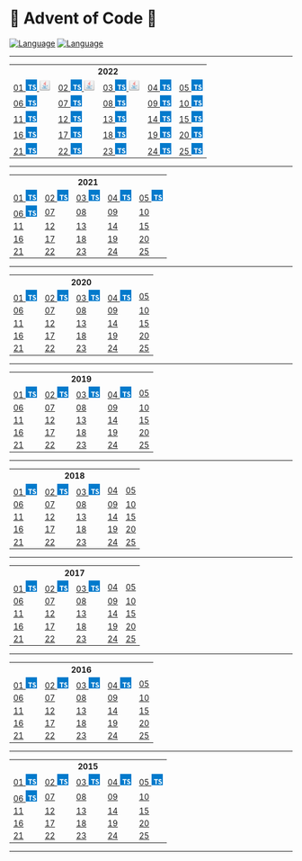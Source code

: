 # 🎄 Advent of Code 🎄
[![Language](https://badgen.net/static/Language/TypeScript/blue)](#typescript)
[![Language](https://badgen.net/static/Language/Java/orange)](#java)

<hr>

<table>
<tr>
<th colspan="10" style="text-align:center">2022</th>
</tr>
<tr>
<td>
<a href="https://github.com/marcelnoehre/advent-of-code/tree/master/year2022/day01">01
<img height=20 src="assets/typescript.svg">
<img height=20 src="assets/java.svg"></a>
</td>
<td>
<a href="https://github.com/marcelnoehre/advent-of-code/tree/master/year2022/day02">02
<img height=20 src="assets/typescript.svg">
<img height=20 src="assets/java.svg"></a>
</td>
<td>
<a href="https://github.com/marcelnoehre/advent-of-code/tree/master/year2022/day03">03
<img height=20 src="assets/typescript.svg">
<img height=20 src="assets/java.svg"></a>
</td>
<td>
<a href="https://github.com/marcelnoehre/advent-of-code/tree/master/year2022/day04">04
<img height=20 src="assets/typescript.svg"></a>
</td>
<td>
<a href="https://github.com/marcelnoehre/advent-of-code/tree/master/year2022/day05">05
<img height=20 src="assets/typescript.svg"></a>
</td>
</tr>
<tr>
<td>
<a href="https://github.com/marcelnoehre/advent-of-code/tree/master/year2022/day06">06
<img height=20 src="assets/typescript.svg"></a>
</td>
<td>
<a href="https://github.com/marcelnoehre/advent-of-code/tree/master/year2022/day07">07
<img height=20 src="assets/typescript.svg"></a>
</td>
<td>
<a href="https://github.com/marcelnoehre/advent-of-code/tree/master/year2022/day08">08
<img height=20 src="assets/typescript.svg"></a>
</td>
<td>
<a href="https://github.com/marcelnoehre/advent-of-code/tree/master/year2022/day09">09
<img height=20 src="assets/typescript.svg"></a>
</td>
<td>
<a href="https://github.com/marcelnoehre/advent-of-code/tree/master/year2022/day10">10
<img height=20 src="assets/typescript.svg"></a>
</td>
</tr>
<tr>
<td>
<a href="https://github.com/marcelnoehre/advent-of-code/tree/master/year2022/day11">11
<img height=20 src="assets/typescript.svg"></a>
</td>
<td>
<a href="https://github.com/marcelnoehre/advent-of-code/tree/master/year2022/day12">12
<img height=20 src="assets/typescript.svg"></a>
</td>
<td>
<a href="https://github.com/marcelnoehre/advent-of-code/tree/master/year2022/day13">13
<img height=20 src="assets/typescript.svg"></a>
</td>
<td>
<a href="https://github.com/marcelnoehre/advent-of-code/tree/master/year2022/day14">14
<img height=20 src="assets/typescript.svg"></a>
</td>
<td>
<a href="https://github.com/marcelnoehre/advent-of-code/tree/master/year2022/day15">15
<img height=20 src="assets/typescript.svg"></a>
</td>
</tr>
<tr>
<td>
<a href="https://github.com/marcelnoehre/advent-of-code/tree/master/year2022/day16">16
<img height=20 src="assets/typescript.svg"></a>
</td>
<td>
<a href="https://github.com/marcelnoehre/advent-of-code/tree/master/year2022/day17">17
<img height=20 src="assets/typescript.svg"></a>
</td>
<td>
<a href="https://github.com/marcelnoehre/advent-of-code/tree/master/year2022/day18">18
<img height=20 src="assets/typescript.svg"></a>
</td>
<td>
<a href="https://github.com/marcelnoehre/advent-of-code/tree/master/year2022/day19">19
<img height=20 src="assets/typescript.svg"></a>
</td>
<td>
<a href="https://github.com/marcelnoehre/advent-of-code/tree/master/year2022/day20">20
<img height=20 src="assets/typescript.svg"></a>
</td>
</tr>
<tr>
<td>
<a href="https://github.com/marcelnoehre/advent-of-code/tree/master/year2022/day21">21
<img height=20 src="assets/typescript.svg"></a>
</td>
<td>
<a href="https://github.com/marcelnoehre/advent-of-code/tree/master/year2022/day22">22
<img height=20 src="assets/typescript.svg"></a>
</td>
<td>
<a href="https://github.com/marcelnoehre/advent-of-code/tree/master/year2022/day23">23
<img height=20 src="assets/typescript.svg"></a>
</td>
<td>
<a href="https://github.com/marcelnoehre/advent-of-code/tree/master/year2022/day24">24
<img height=20 src="assets/typescript.svg"></a>
</td>
<td>
<a href="https://github.com/marcelnoehre/advent-of-code/tree/master/year2022/day25">25
<img height=20 src="assets/typescript.svg"></a>
</td>
</tr>
</table>

<hr>

<table>
<tr>
<th colspan="10" style="text-align:center">2021</th>
</tr>
<tr>
<td>
<a href="https://github.com/marcelnoehre/advent-of-code/tree/master/year2021/day01">01
<img height=20 src="assets/typescript.svg"></a>
</td>
<td>
<a href="https://github.com/marcelnoehre/advent-of-code/tree/master/year2021/day02">02
<img height=20 src="assets/typescript.svg"></a>
</td>
<td>
<a href="https://github.com/marcelnoehre/advent-of-code/tree/master/year2021/day03">03
<img height=20 src="assets/typescript.svg"></a>
</td>
<td>
<a href="https://github.com/marcelnoehre/advent-of-code/tree/master/year2021/day04">04
<img height=20 src="assets/typescript.svg"></a>
</td>
<td>
<a href="https://github.com/marcelnoehre/advent-of-code/tree/master/year2021/day05">05
<img height=20 src="assets/typescript.svg"></a>
</td>
</tr>
<tr>
<td>
<a href="https://github.com/marcelnoehre/advent-of-code/tree/master/year2021/day06">06
<img height=20 src="assets/typescript.svg"></a>
</td>
<td>
<a href="https://github.com/marcelnoehre/advent-of-code">07</a>
</td>
<td>
<a href="https://github.com/marcelnoehre/advent-of-code">08</a>
</td>
<td>
<a href="https://github.com/marcelnoehre/advent-of-code">09</a>
</td>
<td>
<a href="https://github.com/marcelnoehre/advent-of-code">10</a>
</td>
</tr>
<tr>
<td>
<a href="https://github.com/marcelnoehre/advent-of-code">11</a>
</td>
<td>
<a href="https://github.com/marcelnoehre/advent-of-code">12</a>
</td>
<td>
<a href="https://github.com/marcelnoehre/advent-of-code">13</a>
</td>
<td>
<a href="https://github.com/marcelnoehre/advent-of-code">14</a>
</td>
<td>
<a href="https://github.com/marcelnoehre/advent-of-code">15</a>
</td>
</tr>
<tr>
<td>
<a href="https://github.com/marcelnoehre/advent-of-code">16</a>
</td>
<td>
<a href="https://github.com/marcelnoehre/advent-of-code">17</a>
</td>
<td>
<a href="https://github.com/marcelnoehre/advent-of-code">18</a>
</td>
<td>
<a href="https://github.com/marcelnoehre/advent-of-code">19</a>
</td>
<td>
<a href="https://github.com/marcelnoehre/advent-of-code">20</a>
</td>
</tr>
<tr>
<td>
<a href="https://github.com/marcelnoehre/advent-of-code">21</a>
</td>
<td>
<a href="https://github.com/marcelnoehre/advent-of-code">22</a>
</td>
<td>
<a href="https://github.com/marcelnoehre/advent-of-code">23</a>
</td>
<td>
<a href="https://github.com/marcelnoehre/advent-of-code">24</a>
</td>
<td>
<a href="https://github.com/marcelnoehre/advent-of-code">25</a>
</td>
</tr>
</table>

<hr>

<table>
<tr>
<th colspan="10" style="text-align:center">2020</th>
</tr>
<tr>
<td>
<a href="https://github.com/marcelnoehre/advent-of-code/tree/master/year2020/day01">01
<img height=20 src="assets/typescript.svg"></a>
</td>
<td>
<a href="https://github.com/marcelnoehre/advent-of-code/tree/master/year2020/day02">02
<img height=20 src="assets/typescript.svg"></a>
</td>
<td>
<a href="https://github.com/marcelnoehre/advent-of-code/tree/master/year2020/day03">03
<img height=20 src="assets/typescript.svg"></a>
</td>
<td>
<a href="https://github.com/marcelnoehre/advent-of-code/tree/master/year2020/day04">04
<img height=20 src="assets/typescript.svg"></a>
</td>
<td>
<a href="https://github.com/marcelnoehre/advent-of-code">05</a>
</td>
</tr>
<tr>
<td>
<a href="https://github.com/marcelnoehre/advent-of-code">06</a>
</td>
<td>
<a href="https://github.com/marcelnoehre/advent-of-code">07</a>
</td>
<td>
<a href="https://github.com/marcelnoehre/advent-of-code">08</a>
</td>
<td>
<a href="https://github.com/marcelnoehre/advent-of-code">09</a>
</td>
<td>
<a href="https://github.com/marcelnoehre/advent-of-code">10</a>
</td>
</tr>
<tr>
<td>
<a href="https://github.com/marcelnoehre/advent-of-code">11</a>
</td>
<td>
<a href="https://github.com/marcelnoehre/advent-of-code">12</a>
</td>
<td>
<a href="https://github.com/marcelnoehre/advent-of-code">13</a>
</td>
<td>
<a href="https://github.com/marcelnoehre/advent-of-code">14</a>
</td>
<td>
<a href="https://github.com/marcelnoehre/advent-of-code">15</a>
</td>
</tr>
<tr>
<td>
<a href="https://github.com/marcelnoehre/advent-of-code">16</a>
</td>
<td>
<a href="https://github.com/marcelnoehre/advent-of-code">17</a>
</td>
<td>
<a href="https://github.com/marcelnoehre/advent-of-code">18</a>
</td>
<td>
<a href="https://github.com/marcelnoehre/advent-of-code">19</a>
</td>
<td>
<a href="https://github.com/marcelnoehre/advent-of-code">20</a>
</td>
</tr>
<tr>
<td>
<a href="https://github.com/marcelnoehre/advent-of-code">21</a>
</td>
<td>
<a href="https://github.com/marcelnoehre/advent-of-code">22</a>
</td>
<td>
<a href="https://github.com/marcelnoehre/advent-of-code">23</a>
</td>
<td>
<a href="https://github.com/marcelnoehre/advent-of-code">24</a>
</td>
<td>
<a href="https://github.com/marcelnoehre/advent-of-code">25</a>
</td>
</tr>
</table>

<hr>

<table>
<tr>
<th colspan="10" style="text-align:center">2019</th>
</tr>
<tr>
<td>
<a href="https://github.com/marcelnoehre/advent-of-code/tree/master/year2019/day01">01
<img height=20 src="assets/typescript.svg"></a>
</td>
<td>
<a href="https://github.com/marcelnoehre/advent-of-code/tree/master/year2019/day02">02
<img height=20 src="assets/typescript.svg"></a>
</td>
<td>
<a href="https://github.com/marcelnoehre/advent-of-code/tree/master/year2019/day03">03
<img height=20 src="assets/typescript.svg"></a>
</td>
<td>
<a href="https://github.com/marcelnoehre/advent-of-code/tree/master/year2019/day04">04
<img height=20 src="assets/typescript.svg"></a>
</td>
<td>
<a href="https://github.com/marcelnoehre/advent-of-code">05</a>
</td>
</tr>
<tr>
<td>
<a href="https://github.com/marcelnoehre/advent-of-code">06</a>
</td>
<td>
<a href="https://github.com/marcelnoehre/advent-of-code">07</a>
</td>
<td>
<a href="https://github.com/marcelnoehre/advent-of-code">08</a>
</td>
<td>
<a href="https://github.com/marcelnoehre/advent-of-code">09</a>
</td>
<td>
<a href="https://github.com/marcelnoehre/advent-of-code">10</a>
</td>
</tr>
<tr>
<td>
<a href="https://github.com/marcelnoehre/advent-of-code">11</a>
</td>
<td>
<a href="https://github.com/marcelnoehre/advent-of-code">12</a>
</td>
<td>
<a href="https://github.com/marcelnoehre/advent-of-code">13</a>
</td>
<td>
<a href="https://github.com/marcelnoehre/advent-of-code">14</a>
</td>
<td>
<a href="https://github.com/marcelnoehre/advent-of-code">15</a>
</td>
</tr>
<tr>
<td>
<a href="https://github.com/marcelnoehre/advent-of-code">16</a>
</td>
<td>
<a href="https://github.com/marcelnoehre/advent-of-code">17</a>
</td>
<td>
<a href="https://github.com/marcelnoehre/advent-of-code">18</a>
</td>
<td>
<a href="https://github.com/marcelnoehre/advent-of-code">19</a>
</td>
<td>
<a href="https://github.com/marcelnoehre/advent-of-code">20</a>
</td>
</tr>
<tr>
<td>
<a href="https://github.com/marcelnoehre/advent-of-code">21</a>
</td>
<td>
<a href="https://github.com/marcelnoehre/advent-of-code">22</a>
</td>
<td>
<a href="https://github.com/marcelnoehre/advent-of-code">23</a>
</td>
<td>
<a href="https://github.com/marcelnoehre/advent-of-code">24</a>
</td>
<td>
<a href="https://github.com/marcelnoehre/advent-of-code">25</a>
</td>
</tr>
</table>

<hr>

<table>
<tr>
<th colspan="10" style="text-align:center">2018</th>
</tr>
<tr>
<td>
<a href="https://github.com/marcelnoehre/advent-of-code/tree/master/year2018/day01">01
<img height=20 src="assets/typescript.svg"></a>
</td>
<td>
<a href="https://github.com/marcelnoehre/advent-of-code/tree/master/year2018/day02">02
<img height=20 src="assets/typescript.svg"></a>
</td>
<td>
<a href="https://github.com/marcelnoehre/advent-of-code/tree/master/year2018/day03">03
<img height=20 src="assets/typescript.svg"></a>
</td>
<td>
<a href="https://github.com/marcelnoehre/advent-of-code">04</a>
</td>
<td>
<a href="https://github.com/marcelnoehre/advent-of-code">05</a>
</td>
</tr>
<tr>
<td>
<a href="https://github.com/marcelnoehre/advent-of-code">06</a>
</td>
<td>
<a href="https://github.com/marcelnoehre/advent-of-code">07</a>
</td>
<td>
<a href="https://github.com/marcelnoehre/advent-of-code">08</a>
</td>
<td>
<a href="https://github.com/marcelnoehre/advent-of-code">09</a>
</td>
<td>
<a href="https://github.com/marcelnoehre/advent-of-code">10</a>
</td>
</tr>
<tr>
<td>
<a href="https://github.com/marcelnoehre/advent-of-code">11</a>
</td>
<td>
<a href="https://github.com/marcelnoehre/advent-of-code">12</a>
</td>
<td>
<a href="https://github.com/marcelnoehre/advent-of-code">13</a>
</td>
<td>
<a href="https://github.com/marcelnoehre/advent-of-code">14</a>
</td>
<td>
<a href="https://github.com/marcelnoehre/advent-of-code">15</a>
</td>
</tr>
<tr>
<td>
<a href="https://github.com/marcelnoehre/advent-of-code">16</a>
</td>
<td>
<a href="https://github.com/marcelnoehre/advent-of-code">17</a>
</td>
<td>
<a href="https://github.com/marcelnoehre/advent-of-code">18</a>
</td>
<td>
<a href="https://github.com/marcelnoehre/advent-of-code">19</a>
</td>
<td>
<a href="https://github.com/marcelnoehre/advent-of-code">20</a>
</td>
</tr>
<tr>
<td>
<a href="https://github.com/marcelnoehre/advent-of-code">21</a>
</td>
<td>
<a href="https://github.com/marcelnoehre/advent-of-code">22</a>
</td>
<td>
<a href="https://github.com/marcelnoehre/advent-of-code">23</a>
</td>
<td>
<a href="https://github.com/marcelnoehre/advent-of-code">24</a>
</td>
<td>
<a href="https://github.com/marcelnoehre/advent-of-code">25</a>
</td>
</tr>
</table>

<hr>

<table>
<tr>
<th colspan="10" style="text-align:center">2017</th>
</tr>
<tr>
<td>
<a href="https://github.com/marcelnoehre/advent-of-code/tree/master/year2017/day01">01
<img height=20 src="assets/typescript.svg"></a>
</td>
<td>
<a href="https://github.com/marcelnoehre/advent-of-code/tree/master/year2017/day02">02
<img height=20 src="assets/typescript.svg"></a>
</td>
<td>
<a href="https://github.com/marcelnoehre/advent-of-code/tree/master/year2017/day03">03
<img height=20 src="assets/typescript.svg"></a>
</td>
<td>
<a href="https://github.com/marcelnoehre/advent-of-code">04</a>
</td>
<td>
<a href="https://github.com/marcelnoehre/advent-of-code">05</a>
</td>
</tr>
<tr>
<td>
<a href="https://github.com/marcelnoehre/advent-of-code">06</a>
</td>
<td>
<a href="https://github.com/marcelnoehre/advent-of-code">07</a>
</td>
<td>
<a href="https://github.com/marcelnoehre/advent-of-code">08</a>
</td>
<td>
<a href="https://github.com/marcelnoehre/advent-of-code">09</a>
</td>
<td>
<a href="https://github.com/marcelnoehre/advent-of-code">10</a>
</td>
</tr>
<tr>
<td>
<a href="https://github.com/marcelnoehre/advent-of-code">11</a>
</td>
<td>
<a href="https://github.com/marcelnoehre/advent-of-code">12</a>
</td>
<td>
<a href="https://github.com/marcelnoehre/advent-of-code">13</a>
</td>
<td>
<a href="https://github.com/marcelnoehre/advent-of-code">14</a>
</td>
<td>
<a href="https://github.com/marcelnoehre/advent-of-code">15</a>
</td>
</tr>
<tr>
<td>
<a href="https://github.com/marcelnoehre/advent-of-code">16</a>
</td>
<td>
<a href="https://github.com/marcelnoehre/advent-of-code">17</a>
</td>
<td>
<a href="https://github.com/marcelnoehre/advent-of-code">18</a>
</td>
<td>
<a href="https://github.com/marcelnoehre/advent-of-code">19</a>
</td>
<td>
<a href="https://github.com/marcelnoehre/advent-of-code">20</a>
</td>
</tr>
<tr>
<td>
<a href="https://github.com/marcelnoehre/advent-of-code">21</a>
</td>
<td>
<a href="https://github.com/marcelnoehre/advent-of-code">22</a>
</td>
<td>
<a href="https://github.com/marcelnoehre/advent-of-code">23</a>
</td>
<td>
<a href="https://github.com/marcelnoehre/advent-of-code">24</a>
</td>
<td>
<a href="https://github.com/marcelnoehre/advent-of-code">25</a>
</td>
</tr>
</table>

<hr>

<table>
<tr>
<th colspan="10" style="text-align:center">2016</th>
</tr>
<tr>
<td>
<a href="https://github.com/marcelnoehre/advent-of-code/tree/master/year2016/day01">01
<img height=20 src="assets/typescript.svg"></a>
</td>
<td>
<a href="https://github.com/marcelnoehre/advent-of-code/tree/master/year2016/day02">02
<img height=20 src="assets/typescript.svg"></a>
</td>
<td>
<a href="https://github.com/marcelnoehre/advent-of-code/tree/master/year2016/day03">03
<img height=20 src="assets/typescript.svg"></a>
</td>
<td>
<a href="https://github.com/marcelnoehre/advent-of-code/tree/master/year2016/day04">04
<img height=20 src="assets/typescript.svg"></a>
</td>
<td>
<a href="https://github.com/marcelnoehre/advent-of-code">05</a>
</td>
</tr>
<tr>
<td>
<a href="https://github.com/marcelnoehre/advent-of-code">06</a>
</td>
<td>
<a href="https://github.com/marcelnoehre/advent-of-code">07</a>
</td>
<td>
<a href="https://github.com/marcelnoehre/advent-of-code">08</a>
</td>
<td>
<a href="https://github.com/marcelnoehre/advent-of-code">09</a>
</td>
<td>
<a href="https://github.com/marcelnoehre/advent-of-code">10</a>
</td>
</tr>
<tr>
<td>
<a href="https://github.com/marcelnoehre/advent-of-code">11</a>
</td>
<td>
<a href="https://github.com/marcelnoehre/advent-of-code">12</a>
</td>
<td>
<a href="https://github.com/marcelnoehre/advent-of-code">13</a>
</td>
<td>
<a href="https://github.com/marcelnoehre/advent-of-code">14</a>
</td>
<td>
<a href="https://github.com/marcelnoehre/advent-of-code">15</a>
</td>
</tr>
<tr>
<td>
<a href="https://github.com/marcelnoehre/advent-of-code">16</a>
</td>
<td>
<a href="https://github.com/marcelnoehre/advent-of-code">17</a>
</td>
<td>
<a href="https://github.com/marcelnoehre/advent-of-code">18</a>
</td>
<td>
<a href="https://github.com/marcelnoehre/advent-of-code">19</a>
</td>
<td>
<a href="https://github.com/marcelnoehre/advent-of-code">20</a>
</td>
</tr>
<tr>
<td>
<a href="https://github.com/marcelnoehre/advent-of-code">21</a>
</td>
<td>
<a href="https://github.com/marcelnoehre/advent-of-code">22</a>
</td>
<td>
<a href="https://github.com/marcelnoehre/advent-of-code">23</a>
</td>
<td>
<a href="https://github.com/marcelnoehre/advent-of-code">24</a>
</td>
<td>
<a href="https://github.com/marcelnoehre/advent-of-code">25</a>
</td>
</tr>
</table>

<hr>

<table>
<tr>
<th colspan="10" style="text-align:center">2015</th>
</tr>
<tr>
<td>
<a href="https://github.com/marcelnoehre/advent-of-code/tree/master/year2015/day01">01
<img height=20 src="assets/typescript.svg"></a>
</td>
<td>
<a href="https://github.com/marcelnoehre/advent-of-code/tree/master/year2015/day02">02
<img height=20 src="assets/typescript.svg"></a>
</td>
<td>
<a href="https://github.com/marcelnoehre/advent-of-code/tree/master/year2015/day03">03
<img height=20 src="assets/typescript.svg"></a>
</td>
<td>
<a href="https://github.com/marcelnoehre/advent-of-code/tree/master/year2015/day04">04
<img height=20 src="assets/typescript.svg"></a>
</td>
<td>
<a href="https://github.com/marcelnoehre/advent-of-code/tree/master/year2015/day05">05
<img height=20 src="assets/typescript.svg"></a>
</td>
</tr>
<tr>
<td>
<a href="https://github.com/marcelnoehre/advent-of-code/tree/master/year2015/day06">06
<img height=20 src="assets/typescript.svg"></a>
</td>
<td>
<a href="https://github.com/marcelnoehre/advent-of-code">07</a>
</td>
<td>
<a href="https://github.com/marcelnoehre/advent-of-code">08</a>
</td>
<td>
<a href="https://github.com/marcelnoehre/advent-of-code">09</a>
</td>
<td>
<a href="https://github.com/marcelnoehre/advent-of-code">10</a>
</td>
</tr>
<tr>
<td>
<a href="https://github.com/marcelnoehre/advent-of-code">11</a>
</td>
<td>
<a href="https://github.com/marcelnoehre/advent-of-code">12</a>
</td>
<td>
<a href="https://github.com/marcelnoehre/advent-of-code">13</a>
</td>
<td>
<a href="https://github.com/marcelnoehre/advent-of-code">14</a>
</td>
<td>
<a href="https://github.com/marcelnoehre/advent-of-code">15</a>
</td>
</tr>
<tr>
<td>
<a href="https://github.com/marcelnoehre/advent-of-code">16</a>
</td>
<td>
<a href="https://github.com/marcelnoehre/advent-of-code">17</a>
</td>
<td>
<a href="https://github.com/marcelnoehre/advent-of-code">18</a>
</td>
<td>
<a href="https://github.com/marcelnoehre/advent-of-code">19</a>
</td>
<td>
<a href="https://github.com/marcelnoehre/advent-of-code">20</a>
</td>
</tr>
<tr>
<td>
<a href="https://github.com/marcelnoehre/advent-of-code">21</a>
</td>
<td>
<a href="https://github.com/marcelnoehre/advent-of-code">22</a>
</td>
<td>
<a href="https://github.com/marcelnoehre/advent-of-code">23</a>
</td>
<td>
<a href="https://github.com/marcelnoehre/advent-of-code">24</a>
</td>
<td>
<a href="https://github.com/marcelnoehre/advent-of-code">25</a>
</td>
</tr>
</table>

<hr>
